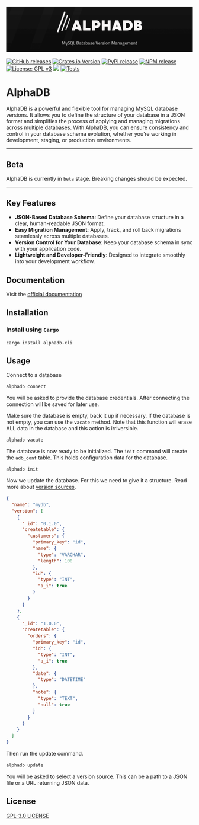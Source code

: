 ![AlphaDB](https://github.com/w-kuipers/alphadb/blob/main/assets/alphadb-banner.png?raw=true)

[![GitHub releases](https://img.shields.io/github/v/release/w-kuipers/alphadb)](https://github.com/w-kuipers/alphadb/releases)
[![Crates.io Version](https://img.shields.io/crates/v/alphadb)](https://crates.io/crates/alphadb)
[![PyPI release](https://img.shields.io/pypi/v/alphadb.svg)](https://pypi.org/project/alphadb/)
[![NPM release](https://img.shields.io/npm/v/%40w-kuipers%2Falphadb-mysql)](https://www.npmjs.com/package/@w-kuipers/alphadb-mysql)
[![License: GPL v3](https://img.shields.io/badge/License-GPLv3-blue.svg)](https://www.gnu.org/licenses/gpl-3.0)
[![](https://img.shields.io/github/last-commit/w-kuipers/alphadb?label=last%20modified)](https://github.com/w-kuipers/alphadb)
[![Tests](https://github.com/w-kuipers/alphadb/actions/workflows/run-tests.yml/badge.svg)](https://github.com/w-kuipers/alphadb/actions/workflows/run-tests.yml)

# AlphaDB

AlphaDB is a powerful and flexible tool for managing MySQL database versions. It allows you to define the structure of your database in a JSON format and simplifies the process of applying and managing migrations across multiple databases. With AlphaDB, you can ensure consistency and control in your database schema evolution, whether you’re working in development, staging, or production environments.

---

## Beta

AlphaDB is currently in `beta` stage. Breaking changes should be expected.

---

## Key Features

- **JSON-Based Database Schema**: Define your database structure in a clear, human-readable JSON format.
- **Easy Migration Management**: Apply, track, and roll back migrations seamlessly across multiple databases.
- **Version Control for Your Database**: Keep your database schema in sync with your application code.
- **Lightweight and Developer-Friendly**: Designed to integrate smoothly into your development workflow.

## Documentation

Visit the [official documentation](https://alphadb.w-kuipers.com/)

## Installation

### Install using `Cargo`

    cargo install alphadb-cli

## Usage

Connect to a database

```bash
alphadb connect
```

You will be asked to provide the database credentials. After connecting the connection will be saved for later use.

Make sure the database is empty, back it up if necessary. If the database is not empty, you can use the `vacate` method.
Note that this function will erase ALL data in the database and this action is irriversible.

```bash
alphadb vacate
```

The database is now ready to be initialized. The `init` command will create the `adb_conf` table. This holds configuration data for the database.

```bash
alphadb init
```

Now we update the database. For this we need to give it a structure. Read more about [version sources](https://alphadb.w-kuipers.com/version-source).

```json
{
  "name": "mydb",
  "version": [
    {
      "_id": "0.1.0",
      "createtable": {
        "customers": {
          "primary_key": "id",
          "name": {
            "type": "VARCHAR",
            "length": 100
          },
          "id": {
            "type": "INT",
            "a_i": true
          }
        }
      }
    },
    {
      "_id": "1.0.0",
      "createtable": {
        "orders": {
          "primary_key": "id",
          "id": {
            "type": "INT",
            "a_i": true
          },
          "date": {
            "type": "DATETIME"
          },
          "note": {
            "type": "TEXT",
            "null": true
          }
        }
      }
    }
  ]
}
```

Then run the update command.

```bash
alphadb update
```

You will be asked to select a version source. This can be a path to a JSON file or a URL returning JSON data.

## License

[GPL-3.0 LICENSE](https://github.com/w-kuipers/alphadb/blob/main/LICENSE)
